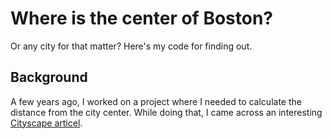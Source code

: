 # Where is the center of Boston?

Or any city for that matter? Here's my code for finding out.

## Background

A few years ago, I worked on a project where I needed to calculate the distance 
from the city center. While doing that, I came across an interesting 
[Cityscape articel](https://www.huduser.gov/portal/periodicals/cityscpe/vol21num2/ch12.pdf).
